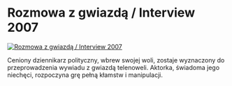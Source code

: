 Rozmowa z gwiazdą / Interview 2007 
=============
[![Rozmowa z gwiazdą / Interview 2007 ](http://vidos.pl/images/player.gif)](http://vidos.pl/rozmowa-z-gwiazda-interview-2007)

 Ceniony dziennikarz polityczny, wbrew swojej woli, zostaje wyznaczony do przeprowadzenia wywiadu z gwiazdą telenoweli. Aktorka, świadoma jego niechęci, rozpoczyna grę pełną kłamstw i manipulacji.
